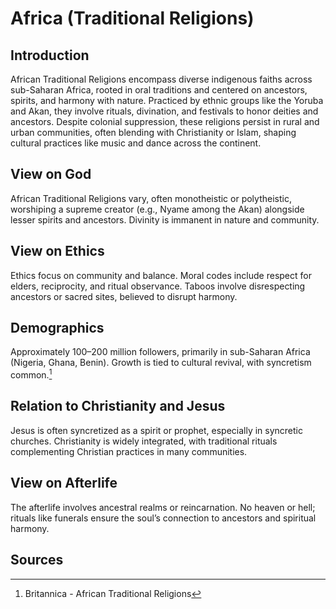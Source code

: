 # Africa (Traditional Religions)
## Introduction
African Traditional Religions encompass diverse indigenous faiths across sub-Saharan Africa, rooted in oral traditions and centered on ancestors, spirits, and harmony with nature. Practiced by ethnic groups like the Yoruba and Akan, they involve rituals, divination, and festivals to honor deities and ancestors. Despite colonial suppression, these religions persist in rural and urban communities, often blending with Christianity or Islam, shaping cultural practices like music and dance across the continent.
## View on God
African Traditional Religions vary, often monotheistic or polytheistic, worshiping a supreme creator (e.g., Nyame among the Akan) alongside lesser spirits and ancestors. Divinity is immanent in nature and community.
## View on Ethics
Ethics focus on community and balance. Moral codes include respect for elders, reciprocity, and ritual observance. Taboos involve disrespecting ancestors or sacred sites, believed to disrupt harmony.
## Demographics
Approximately 100–200 million followers, primarily in sub-Saharan Africa (Nigeria, Ghana, Benin). Growth is tied to cultural revival, with syncretism common.[^1]
## Relation to Christianity and Jesus
Jesus is often syncretized as a spirit or prophet, especially in syncretic churches. Christianity is widely integrated, with traditional rituals complementing Christian practices in many communities.
## View on Afterlife
The afterlife involves ancestral realms or reincarnation. No heaven or hell; rituals like funerals ensure the soul’s connection to ancestors and spiritual harmony.
## Sources
[^1]: Britannica - African Traditional Religions[](https://www.britannica.com/topic/African-religions)
[^2]: JSTOR - African Traditional Ethics[](https://www.jstor.org/stable/3260973)
[^3]: World Religion Database - African Traditional Religions[](https://www.worldreligiondatabase.org)
[^4]: Wikipedia - African Traditional and Christianity[](https://en.wikipedia.org/wiki/African_traditional_religion#Christianity)
[^5]: Wikipedia - African Traditional Afterlife[](https://en.wikipedia.org/wiki/African_traditional_religion#Afterlife)